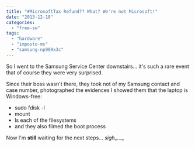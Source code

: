 ```yaml
---
title: "#MicrosoftTax Refund?? What? We're not Microsoft!"
date: "2013-12-18"
categories: 
  - "free-sw"
tags: 
  - "hardware"
  - "imposto-ms"
  - "samsung-np900x3c"
---
```


So I went to the Samsung Service Center downstairs... it's such a rare event that of course they were very surprised.

Since their boss wasn't there, they took not of my Samsung contact and case number, photographed the evidences I showed them that the laptop is Windows-free:

- sudo fdisk -l
- mount
- ls each of the filesystems
- and they also filmed the boot process

Now I'm **still** waiting for the next steps... _sigh__..._

